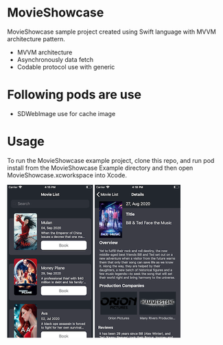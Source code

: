 # MovieShowcase

MovieShowcase sample project created using Swift language with MVVM architecture pattern.

- MVVM architecture
- Asynchronously data fetch
- Codable protocol use with generic


# Following pods are use
- SDWebImage use for cache image

# Usage

To run the MovieShowcase example project, clone this repo, and run pod install from the MovieShowcase Example directory and then open MovieShowcase.xcworkspace into Xcode. 


![alt tag](https://github.com/pratik-123/MovieShowcase/blob/master/ScreenShot.png)
![alt tag](https://github.com/pratik-123/MovieShowcase/blob/master/ScreenShot1.png)

